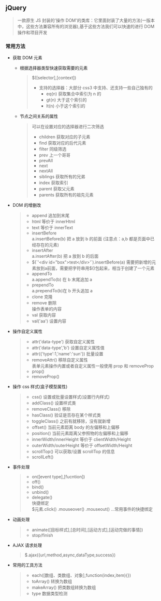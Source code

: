 ## jQuery

> 一款原生 JS 封装的'操作 DOM'的类库：它里面封装了大量的方法(一版本中，这些方法兼容所有的浏览器),基于这些方法我们可以快速的进行 DOM 操作和项目开发

### 常用方法

- 获取 DOM 元素

  - 根据选择器类型快速获取需要的元素

    > \$([selector],[context])
    >
    > - 支持的选择器：大部分 css3 中支持、还支持一些自己独有的
    >   - eq(n) 获取集合中索引为 n 的
    >   - gt(n) 大于这个索引的
    >   - lt(n) 小于这个索引的

  - 节点之间关系的属性
    > 可以在设置对应的选择器进行二次筛选
    >
    > - children 获取对应的子元素
    > - find 获取对应的后代元素
    > - filter 同级筛选
    > - prev 上一个哥哥
    > - prevAll
    > - next
    > - nextAll
    > - siblings 获取所有的兄弟
    > - index 获取索引
    > - parent 获取父元素
    > - parents 获取所有的祖先元素

- DOM 的增删改

  > - append 追加到末尾
  > - html 等价于 innerHtml
  > - text 等价于 innerText
  > - insertBefore  
  >   a.insertBefore(b) 把 a 放到 b 的前面 (注意点：a,b 都是页面中已经存在的元素)
  > - insertAfter  
  >   a.insertAfter(b) 把 a 放到 b 的后面
  > - $(`'<div id="box">test</div>'`).insertBefore(a)  
  >需要把新增的元素放到a前面，需要把字符串用$()包起来，相当于创建了一个元素
  > - appendTo  
  >    a.appendTo(b) 在 b 末尾追加 a
  > - prependTo  
  >   a.prependTo(b)在 b 开头追加 a
  > - clone 克隆
  > - remove 删除  
  >   操作表单的内容
  > - val 获取内容
  > - val('aa') 设置内容

- 操作自定义属性

  > - attr('data-type') 获取自定义属性
  > - attr('data-type','b') 设置自定义属性值
  > - attr({'type':1,'name':'sun'}) 批量设置
  > - removeAttr() 移除自定义属性  
  >   表单元素操作内置或者自定义属性一般使用 prop 和 removeProp
  > - prop()
  > - removeProp()

- 操作 css 样式(盒子模型属性)

  > - css() 设置或批量设置样式(设置行内样式)
  > - addClass() 设置样式类
  > - removeClass() 移除
  > - hasClass() 验证是否存在某个样式类
  > - toggleClass() 之前有就移除，没有就新增
  > - offset() 当前元素距离 body 的左偏移和上偏移
  > - position() 当前元素距离父参照物的左偏移和上偏移
  > - innerWidth/innerHeight 等价于 clientWidth/Height
  > - outerWidth/outerHeight 等价于 offsetWidth/Height
  > - scrollTop() 可以获取/设置 scrollTop 的信息
  > - scrollLeft()

- 事件处理

  > - on([event type],[fucntion])
  > - off()
  > - bind()
  > - unbind()
  > - delegate()  
  >   快捷绑定  
  >   \$元素.click() .mouseover() .mouseout() ...常用事件的快捷绑定

- 动画处理

  > - animate([目标样式],[总时间],[运动方式],[运动完做的事情])
  > - stop/finish

- AJAX 请求处理

  > \$.ajax({url,method,async,dataType,success})

- 常用的工具方法
  > - each([数组、类数组、对象],function(index,item){})
  > - toArray() 转换为数组
  > - makeArray() 把类数组转换为数组
  > - type 数据类型检测
